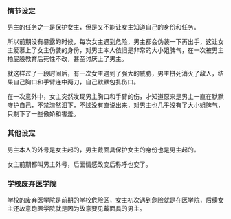 ### 情节设定

男主的任务之一是保护女主，但是又不能让女主知道自己的身份和任务。

所以前期没有暴露的时候，每次女主遇到危险，男主都会伪装一下再出手，这让女主爱慕上了女主伪装的身份，对男主本人依旧是非常的大小姐脾气，在一次被男主拍屁股教育后死性不改，甚至讨厌上了男主。

就这样过了一段时间后，有一次女主遇到了强大的威胁，男主拼死消灭了敌人，结果自己胸口和手臂连中两刀，自己默默包扎伤口。

在一次意外中，女主突然发现男主胸口和手臂的伤，才知道原来是男主一直在默默守护自己，不禁潸然泪下，不过没有直说出来，对男主也几乎没有了大小姐脾气，只剩下了一些傲娇和害羞。

### 其他设定

男主本人的外号是女主起的，男主戴面具保护女主的身份也是男主起的。

女主前期都叫男主外号，后面情感改变后称呼也变了。

### 学校废弃医学院

学校的废弃医学院是前期的学校危险区，女主初次遇到危险就是在医学院，后续女主还故意跑医学院就是因为故意要见戴面具的男主。
